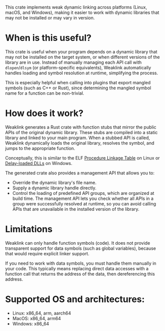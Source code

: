 This crate implements weak dynamic linking across platforms (Linux, macOS, and Windows), making it easier to work with
dynamic libraries that may not be installed or may vary in version.

# When is this useful?

This crate is useful when your program depends on a dynamic library that may not be installed on the target system, or
when different versions of the library are in use. Instead of manually managing each API call with `dlopen`/`dlsym` (or
platform-specific equivalents), Weaklink automatically handles loading and symbol resolution at runtime, simplifying the
process.

This is especially helpful when calling into plugins that export mangled symbols (such as C++ or Rust), since determining
the mangled symbol name for a function can be non-trivial.

# How does it work?

Weaklink generates a Rust crate with function stubs that mirror the public APIs of the original dynamic library. These
stubs are compiled into a static library and linked to your main program. When a stubbed API is called, Weaklink
dynamically loads the original library, resolves the symbol, and jumps to the appropriate function.

Conceptually, this is similar to the ELF
[Procedure Linkage Table](https://www.google.com/search?q=Procedure+Linkage+Table) on Linux or
[Delay-loaded DLLs](https://learn.microsoft.com/en-us/cpp/build/reference/linker-support-for-delay-loaded-dlls) on
Windows.

The generated crate also provides a management API that allows you to:
- Override the dynamic library's file name.
- Supply a dynamic library handle directly.
- Control the loading of predefined API groups, which are organized at build time. The management API lets you check
  whether all APIs in a group were successfully resolved at runtime, so you can avoid calling APIs that are unavailable
  in the installed version of the library.

# Limitations

Weaklink can only handle function symbols (code). It does not provide transparent support for data symbols (such as
global variables), because that would require explicit linker support.

If you need to work with data symbols, you must handle them manually in your code. This typically means replacing direct
data accesses with a function call that returns the address of the data, then dereferencing this address.

# Supported OS and architectures:

* Linux: x86_64, arm, aarch64
* MacOS: x86_64, arm64
* Windows: x86_64
